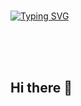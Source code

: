 <br><br><br>

[![Typing SVG](https://readme-typing-svg.demolab.com?font=Readex+Pro&weight=500&size=30&pause=1000&color=3C62FFCD&random=false&width=500&height=60&lines=Hi+there%2C+I'm+YoenDong1&center=true&vCenter=true)](https://git.io/typing-svg)


<br><br><br>

## Hi there 👋

<!--
**kinterlocked/kinterlocked** is a ✨ _special_ ✨ repository because its `README.md` (this file) appears on your GitHub profile.

Here are some ideas to get you started:

- 🔭 I’m currently working on ...
- 🌱 I’m currently learning ...
- 👯 I’m looking to collaborate on ...
- 🤔 I’m looking for help with ...
- 💬 Ask me about ...
- 📫 How to reach me: ...
- 😄 Pronouns: ...
- ⚡ Fun fact: ...
-->

